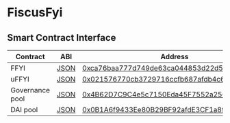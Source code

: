 # FiscusFyi
## Smart Contract Interface

| Contract | ABI | Address |
| -- | -- | -- |
| FFYI | [JSON]() | [0xca76baa777d749de63ca044853d22d56bc70bb47](https://etherscan.io/address/0xca76baa777d749de63ca044853d22d56bc70bb47#code) |
| uFFYI | [JSON]() | [0x021576770cb3729716ccfb687afdb4c6bf720cb6](https://etherscan.io/address/0x021576770cb3729716ccfb687afdb4c6bf720cb6#code) |
| Governance pool | [JSON]() | [0x4B62D7C9C4e5c7150Eda45F7552a25C7Cd726bF6](https://etherscan.io/address/0x4B62D7C9C4e5c7150Eda45F7552a25C7Cd726bF6#code) |
| DAI pool | [JSON]() | [0x0B1A6f9433Ee80B29BF92afdE3CF1a8fCa2b9F06](https://etherscan.io/address/0x0B1A6f9433Ee80B29BF92afdE3CF1a8fCa2b9F06#code) |
